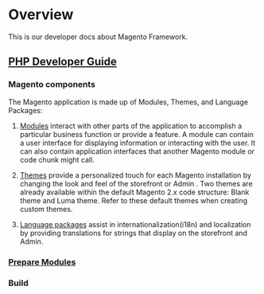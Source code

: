 # Overview
This is our developer docs about Magento Framework.

## [PHP Developer Guide](https://devdocs.magento.com/guides/v2.3/extension-dev-guide/bk-extension-dev-guide.html)

### Magento components
The Magento application is made up of Modules, Themes, and Language Packages:

1. [Modules](https://devdocs.magento.com/guides/v2.3/architecture/archi_perspectives/components/modules/mod_intro.html) interact with other parts of the application to accomplish a particular business function or provide a feature. A module can contain a user interface for displaying information or interacting with the user. It can also contain application interfaces that another Magento module or code chunk might call.
   
2. [Themes](https://devdocs.magento.com/guides/v2.3/frontend-dev-guide/themes/theme-general.html) provide a personalized touch for each Magento installation by changing the look and feel of the storefront or Admin . Two themes are already available within the default Magento 2.x code structure: Blank theme and Luma theme. Refer to these default themes when creating custom themes.
   
3. [Language packages](https://devdocs.magento.com/guides/v2.3/frontend-dev-guide/translations/xlate.html) assist in internationalization(i18n) and localization by providing translations for strings that display on the storefront and Admin.


### [Prepare Modules](farmework/module.md)
      
### Build
        


